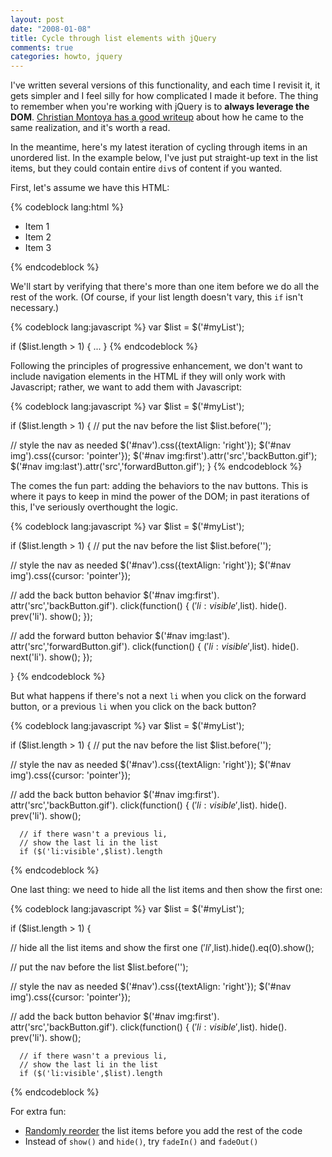```yaml
---
layout: post
date: "2008-01-08"
title: Cycle through list elements with jQuery
comments: true
categories: howto, jquery
---
```


I've written several versions of this functionality, and each time I revisit it, it gets simpler and I feel silly for how complicated I made it before. The thing to remember when you're working with jQuery is to <strong>always leverage the DOM</strong>. <a href="http://www.christianmontoya.com/2007/12/10/how-i-learned-to-stop-programming-and-love-the-dom/">Christian Montoya has a good writeup</a> about how he came to the same realization, and it's worth a read.

In the meantime, here's my latest iteration of cycling through items in an unordered list. In the example below, I've just put straight-up text in the list items, but they could contain entire <code>div</code>s of content if you wanted.

First, let's assume we have this HTML:

{% codeblock lang:html %}
<ul>
  <li>Item 1</li>
  <li>Item 2</li>
  <li>Item 3</li>
</ul>
{% endcodeblock %}

We'll start by verifying that there's more than one item before we do all the rest of the work. (Of course, if your list length doesn't vary, this <code>if</code> isn't necessary.)

{% codeblock lang:javascript %}
var $list = $('#myList');

if ($list.length &gt; 1) {
  ...
}
{% endcodeblock %}


Following the principles of progressive enhancement, we don't want to include navigation elements in the HTML if they will only work with Javascript; rather, we want to add them with Javascript:

{% codeblock lang:javascript %}
var $list = $('#myList');

if ($list.length &gt; 1) {
  // put the nav before the list
  $list.before('');

  // style the nav as needed
  $('#nav').css({textAlign: 'right'});
  $('#nav img').css({cursor: 'pointer'});
  $('#nav img:first').attr('src','backButton.gif');
  $('#nav img:last').attr('src','forwardButton.gif');
}
{% endcodeblock %}


The comes the fun part: adding the behaviors to the nav buttons. This is where it pays to keep in mind the power of the DOM; in past iterations of this, I've seriously overthought the logic.

{% codeblock lang:javascript %}
var $list = $('#myList');

if ($list.length &gt; 1) {
  // put the nav before the list
  $list.before('');

  // style the nav as needed
  $('#nav').css({textAlign: 'right'});
  $('#nav img').css({cursor: 'pointer'});

  // add the back button behavior
  $('#nav img:first').
    attr('src','backButton.gif').
    click(function() {
      $('li:visible',$list).
        hide().
        prev('li').
          show();
    });

  // add the forward button behavior
  $('#nav img:last').
    attr('src','forwardButton.gif').
    click(function() {
      $('li:visible',$list).
        hide().
        next('li').
          show();
    });

}
{% endcodeblock %}


But what happens if there's not a next <code>li</code> when you click on the forward button, or a previous <code>li</code> when you click on the back button?

{% codeblock lang:javascript %}
var $list = $('#myList');

if ($list.length &gt; 1) {
  // put the nav before the list
  $list.before('');

  // style the nav as needed
  $('#nav').css({textAlign: 'right'});
  $('#nav img').css({cursor: 'pointer'});

  // add the back button behavior
  $('#nav img:first').
    attr('src','backButton.gif').
    click(function() {
      $('li:visible',$list).
        hide().
        prev('li').
          show();

      // if there wasn't a previous li,
      // show the last li in the list
      if ($('li:visible',$list).length
{% endcodeblock %}

One last thing: we need to hide all the list items and then show the first one:

{% codeblock lang:javascript %}
var $list = $('#myList');

if ($list.length &gt; 1) {

  // hide all the list items and show the first one
  $('li',$list).hide().eq(0).show();

  // put the nav before the list
  $list.before('');

  // style the nav as needed
  $('#nav').css({textAlign: 'right'});
  $('#nav img').css({cursor: 'pointer'});

  // add the back button behavior
  $('#nav img:first').
    attr('src','backButton.gif').
    click(function() {
      $('li:visible',$list).
        hide().
        prev('li').
          show();

      // if there wasn't a previous li,
      // show the last li in the list
      if ($('li:visible',$list).length
{% endcodeblock %}

For extra fun:

<ul>
<li>
<a href="http://blog.rebeccamurphey.com/2007/12/11/jquery-plugin-randomly-reorder-children-elements/">Randomly reorder</a> the list items before you add the rest of the code</li>
<li>Instead of <code>show()</code> and <code>hide()</code>, try <code>fadeIn()</code> and <code>fadeOut()</code>
</li>
</ul>
